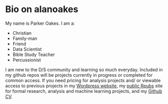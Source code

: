 # Bio on alanoakes
My name is Parker Oakes. I am a:
* Christian
* Family-man
* Friend
* Data Scientist
* Bible Study Teacher
* Percussionist

I am new to the D/S community and learning so much everyday. Included in my github repos will be projects currently in progress or completed for common access. If you need pricing for analysis projects and/ or viewable access to previous projects in my [Wordpress website](https://inandoutdata.wordpress.com/), my [public Rpubs](http://www.rpubs.com/alanoakes) site for formal research, analysis and machine learning projects, and my [Github CV](https://alanoakes.github.io/cv/).
